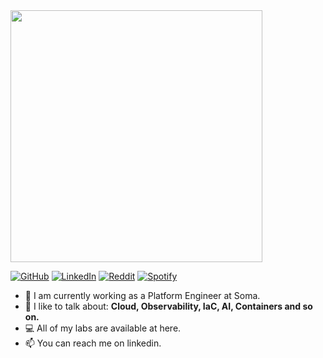 <img src="https://github.com/user-attachments/assets/b3aad8af-9f60-42be-a37b-6faceda60afa" width="403" />

[![GitHub](https://img.shields.io/badge/GitHub-%236f42c1.svg?logo=github&logoColor=white)](https://github.com/asapcal)  [![LinkedIn](https://img.shields.io/badge/LinkedIn-%230077B5.svg?logo=linkedin&logoColor=white)](https://linkedin.com/in/asaphcaldeira) [![Reddit](https://img.shields.io/badge/Reddit-%23FF4500.svg?logo=Reddit&logoColor=white)](https://reddit.com/user/Key-Bullfrog697) [![Spotify](https://img.shields.io/badge/Spotify-%231ED760.svg?logo=spotify&logoColor=white)](https://open.spotify.com/user/317prrnnrcmsnsz7j2hj2fqlljc)

- 🔭 I am currently working as a Platform Engineer at Soma.
- 🌱 I like to talk about: **Cloud, Observability, IaC, AI, Containers and so on.**
- 💻 All of my labs are available at here.
- 📫 You can reach me on linkedin.
